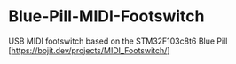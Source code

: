 # Blue-Pill-MIDI-Footswitch
USB MIDI footswitch based on the STM32F103c8t6 Blue Pill [https://bojit.dev/projects/MIDI_Footswitch/]
